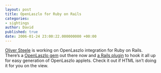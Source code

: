 ```yaml
---
layout: post
title: OpenLaszlo for Ruby on Rails
categories:
- sightings
author: David
published: true
date: 2006-01-24 23:00:22.000000000 +00:00
---
```

<p><a href="http://osteele.com/projects/">Oliver Steele</a> is working on OpenLaszlo integration for Ruby on Rails. There&#8217;s a <a href="http://ropenlaszlo.rubyforge.org/">OpenLaszlo gem</a> out there now and <a href="http://laszlo-plugin.rubyforge.org/">a Rails plugin</a> to hook it all up for easy generation of OpenLaszlo applets. Check it out if <span class="caps">HTML</span> isn&#8217;t doing it for you on the view.</p>